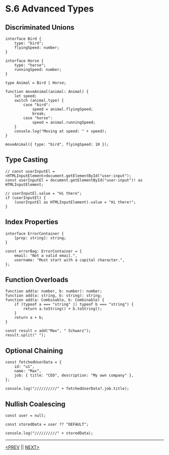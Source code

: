 # S.6 Advanced Types

## Discriminated Unions

```tsx
interface Bird {
	type: "bird";
	flyingSpeed: number;
}

interface Horse {
	type: "horse";
	runningSpeed: number;
}

type Animal = Bird | Horse;

function moveAnimal(animal: Animal) {
	let speed;
	switch (animal.type) {
		case "bird":
			speed = animal.flyingSpeed;
			break;
		case "horse":
			speed = animal.runningSpeed;
	}
	console.log("Moving at speed: " + speed);
}

moveAnimal({ type: "bird", flyingSpeed: 10 });
```

## Type Casting

```tsx
// const userInputEl = <HTMLInputElement>document.getElementById("user-input");
const userInputEl = document.getElementById("user-input")! as HTMLInputElement;

// userInputEl.value = "Hi there";
if (userInputEl) {
	(userInputEl as HTMLInputElement).value = "Hi there!";
}
```

## Index Properties

```tsx
interface ErrorContainer {
	[prop: string]: string;
}

const errorBag: ErrorContainer = {
	email: "Not a valid email.",
	username: "Must start with a capital character.",
};
```

## Function Overloads

```tsx
function add(a: number, b: number): number;
function add(a: string, b: string): string;
function add(a: Combinable, b: Combinable) {
	if (typeof a === "string" || typeof b === "string") {
		return a.toString() + b.toString();
	}
	return a + b;
}

const result = add("Max", " Schwarz");
result.split(" ");
```

## Optional Chaining

```tsx
const fetchedUserData = {
	id: "u1",
	name: "Max",
	job: { title: "CEO", description: "My own company" },
};

console.log("//////////" + fetchedUserData?.job.title);
```

## Nullish Coalescing

```tsx
const user = null;

const storedData = user ?? "DEFAULT";

console.log("//////////" + storedData);
```

---

[<PREV](./230419.md) || [NEXT>](./230421.md)
